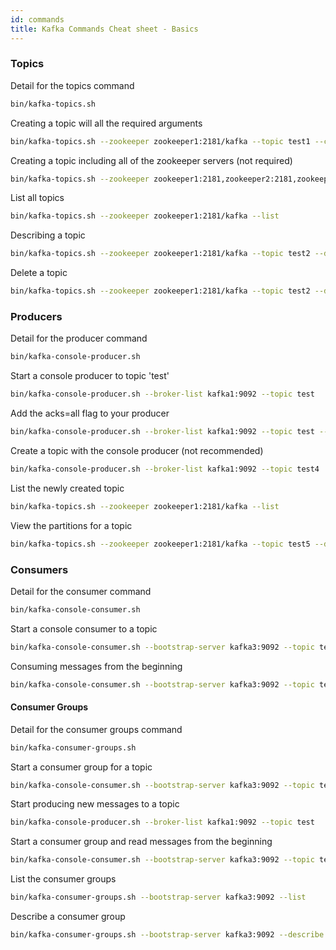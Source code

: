 ```yaml
---
id: commands
title: Kafka Commands Cheat sheet - Basics
---
```


### Topics
Detail for the topics command
```bash
bin/kafka-topics.sh
```
Creating a topic will all the required arguments
```bash
bin/kafka-topics.sh --zookeeper zookeeper1:2181/kafka --topic test1 --create --partitions 3 --replication-factor 3
```
Creating a topic including all of the zookeeper servers (not required)
```bash
bin/kafka-topics.sh --zookeeper zookeeper1:2181,zookeeper2:2181,zookeeper3:2181/kafka --topic test1 --create --partitions 3 --replication-factor 3
```
List all topics
```bash
bin/kafka-topics.sh --zookeeper zookeeper1:2181/kafka --list
```
Describing a topic
```bash
bin/kafka-topics.sh --zookeeper zookeeper1:2181/kafka --topic test2 --describe
```
Delete a topic
```bash
bin/kafka-topics.sh --zookeeper zookeeper1:2181/kafka --topic test2 --delete
```


### Producers
Detail for the producer command
```bash
bin/kafka-console-producer.sh
```
Start a console producer to topic 'test'
```bash
bin/kafka-console-producer.sh --broker-list kafka1:9092 --topic test
```
Add the acks=all flag to your producer
```bash
bin/kafka-console-producer.sh --broker-list kafka1:9092 --topic test --producer-property acks=all
```
Create a topic with the console producer (not recommended)
```bash
bin/kafka-console-producer.sh --broker-list kafka1:9092 --topic test4
```
List the newly created topic
```bash
bin/kafka-topics.sh --zookeeper zookeeper1:2181/kafka --list
```
View the partitions for a topic
```bash
bin/kafka-topics.sh --zookeeper zookeeper1:2181/kafka --topic test5 --describe
```

### Consumers
Detail for the consumer command
```bash
bin/kafka-console-consumer.sh
```
Start a console consumer to a topic
```bash
bin/kafka-console-consumer.sh --bootstrap-server kafka3:9092 --topic test
```
Consuming messages from the beginning
```bash
bin/kafka-console-consumer.sh --bootstrap-server kafka3:9092 --topic test --from-beginning
```

#### Consumer Groups
Detail for the consumer groups command
```bash
bin/kafka-consumer-groups.sh
```
Start a consumer group for a topic
```bash
bin/kafka-console-consumer.sh --bootstrap-server kafka3:9092 --topic test --group application1
```
Start producing new messages to a topic
```bash
bin/kafka-console-producer.sh --broker-list kafka1:9092 --topic test
```
Start a consumer group and read messages from the beginning
```bash
bin/kafka-console-consumer.sh --bootstrap-server kafka3:9092 --topic test --group application1 --from-beginning
```
List the consumer groups
```bash
bin/kafka-consumer-groups.sh --bootstrap-server kafka3:9092 --list
```
Describe a consumer group
```bash
bin/kafka-consumer-groups.sh --bootstrap-server kafka3:9092 --describe --group application1
```